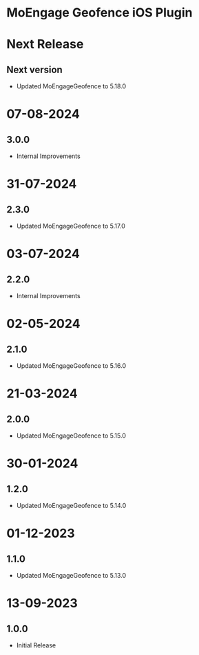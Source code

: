 # MoEngage Geofence iOS Plugin

# Next Release

## Next version
- Updated MoEngageGeofence to 5.18.0

# 07-08-2024

## 3.0.0
- Internal Improvements

# 31-07-2024

## 2.3.0
- Updated MoEngageGeofence to 5.17.0

# 03-07-2024

## 2.2.0
- Internal Improvements

# 02-05-2024

## 2.1.0
- Updated MoEngageGeofence to 5.16.0

# 21-03-2024

## 2.0.0
- Updated MoEngageGeofence to 5.15.0

# 30-01-2024

## 1.2.0
- Updated MoEngageGeofence to 5.14.0

# 01-12-2023

## 1.1.0
- Updated MoEngageGeofence to 5.13.0

# 13-09-2023

## 1.0.0
- Initial Release